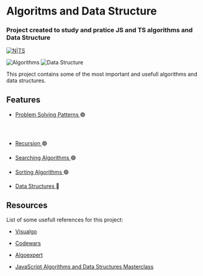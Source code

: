 
# Algoritms and Data Structure

### Project created to study and pratice JS and TS algorithms and Data Structure
 [![N|TS](https://camo.githubusercontent.com/143b42838efad2c30d8e0d05eb3dea6996e52a03b99576d8318edffd9bdd6155/68747470733a2f2f696d672e736869656c64732e696f2f62616467652f547970655363726970742d3238324333343f6c6f676f3d74797065736372697074266c6f676f436f6c6f723d333137384336)](https://www.typescriptlang.org/)

<div>
<img alt="Algorithms"  src="https://img.shields.io/badge/Algorithms%20--16c60c.svg" />
<img alt="Data Structure"  src="https://img.shields.io/badge/Data Structure%20--e81224.svg" />
</div>
  
This project contains some of the most important and usefull algorithms and data structures.




## Features

  
-  <a  href="https://github.com/lpazzim/algorithm/tree/main/src/ProblemSolvingPatterns"> Problem Solving Patterns </a> :green_circle: 
<div style="color: '16c60c'; border-radius:50%; border: none; width: 24px; height: 24px;"></div>

- <a  href="https://github.com/lpazzim/algorithm/tree/main/src/Recursion"> Recursion </a> :green_circle:

- <a  href="https://github.com/lpazzim/algorithm/tree/main/src/SearchingAlgorithms"> Searching Algorithms </a> :green_circle:

- <a  href="https://github.com/lpazzim/algorithm/tree/main/src/SortingAlgorithms"> Sorting Algorithms </a> :green_circle:

- <a  href="https://github.com/lpazzim/algorithm/tree/main/src/DataStructures"> Data Structures </a> :red_circle:


## Resources

  

List of some usefull references for this project:

- <a  href="https://visualgo.net/en"> Visualgo </a>

- <a  href="https://www.codewars.com/"> Codewars </a>

- <a  href="https://algoexpert.io"> Algoexpert </a>

- <a  href="https://www.udemy.com/course/js-algorithms-and-data-structures-masterclass"> JavaScript Algorithms and Data Structures Masterclass </a>

  
